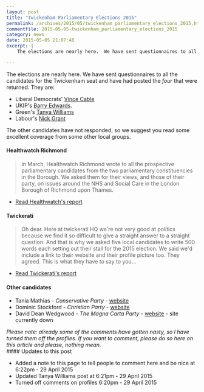 ```yaml
---
layout: post
title: "Twickenham Parliamentary Elections 2015"
permalink: /archives/2015/05/twickenham_parliamentary_elections_2015.html
commentfile: 2015-05-05-twickenham_parliamentary_elections_2015
category: news
date: 2015-05-05 21:07:48
excerpt: |
    The elections are nearly here.  We have sent questionnaires to all the candidates for the Twickenham seat and have had posted the _four_ that were returned.  They are:

---
```


The elections are nearly here. We have sent questionnaires to all the candidates for the Twickenham seat and have had posted the *four* that were returned. They are:

-   Liberal Democrats' [Vince Cable](/archives/2015/04/twickenham_candidate_profile_2015_vince_cable.html)
-   UKIP's [Barry Edwards](/archives/2015/04/twickenham_candidate_profile_2015_barry_edwards_uk.html).
-   Green's [Tanya Williams](/archives/2015/04/twickenham_candidate_profile_2015_tanya_williams.html)
-   Labour's [Nick Grant](/archives/2015/04/twickenham_candidate_profile_2015_nick_grant.html)

The other candidates have not responded, so we suggest you read some excellent coverage from some other local groups.

#### Healthwatch Richmond

> In March, Healthwatch Richmond wrote to all the prospective parliamentary candidates from the two parliamentary constituencies in the Borough. We asked them for their views, and those of their party, on issues around the NHS and Social Care in the London Borough of Richmond upon Thames.

-   [Read Healthwatch's report](http://www.healthwatchrichmond.co.uk/twickenham-constituency)

#### Twickerati

> Oh dear. Here at twickerati HQ we're not very good at politics because we find it so difficult to give a straight answer to a straight question. And that is why we asked five local candidates to write 500 words each setting out their stall for the 2015 election. We said we'd include a link to their website and their profile picture too. They agreed. This is what they have to say to you...

-   [Read Twickerati's report](https://twickerati.wordpress.com/2015/04/15/twickenham-constituency-general-election-party-pieces/#more-12229)

#### Other candidates

-   Tania Mathias - *Conservative Party* - [website](http://www.tania4twickenham.co.uk)
-   Dominic Stockford - *Christian Party* - [website](http://www.ukchristianparty.org)
-   David Dean Wedgwood - *The Magna Carta Party* - [website](http://www.magnacartaparty.org.uk) - site currently down

<div markdown="1" class="box">
<em>Please note: already some of the comments have gotten nasty, so I have turned them off the profiles. If you want to comment, please do so here on this article and please, nothing mean.</em>

</div>
#### Updates to this post

-   Added a note to this page to tell people to comment here and be nice at 6:22pm - 29 April 2015
-   Updated Tanya Williams post at 6:21pm - 29 April 2015
-   Turned off comments on profiles 6:20pm - 29 April 2015

